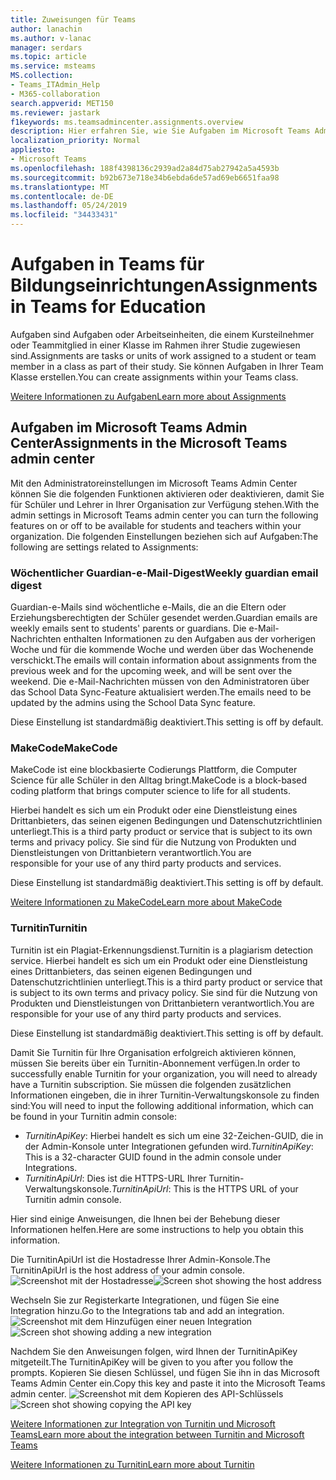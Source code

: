 ```yaml
---
title: Zuweisungen für Teams
author: lanachin
ms.author: v-lanac
manager: serdars
ms.topic: article
ms.service: msteams
MS.collection:
- Teams_ITAdmin_Help
- M365-collaboration
search.appverid: MET150
ms.reviewer: jastark
f1keywords: ms.teamsadmincenter.assignments.overview
description: Hier erfahren Sie, wie Sie Aufgaben im Microsoft Teams Admin Center in Teams für Bildung verwalten.
localization_priority: Normal
appliesto:
- Microsoft Teams
ms.openlocfilehash: 188f4398136c2939ad2a84d75ab27942a5a4593b
ms.sourcegitcommit: b92b673e718e34b6ebda6de57ad69eb6651faa98
ms.translationtype: MT
ms.contentlocale: de-DE
ms.lasthandoff: 05/24/2019
ms.locfileid: "34433431"
---
```

# <a name="assignments-in-teams-for-education"></a><span data-ttu-id="efc21-103">Aufgaben in Teams für Bildungseinrichtungen</span><span class="sxs-lookup"><span data-stu-id="efc21-103">Assignments in Teams for Education</span></span>

<span data-ttu-id="efc21-104">Aufgaben sind Aufgaben oder Arbeitseinheiten, die einem Kursteilnehmer oder Teammitglied in einer Klasse im Rahmen ihrer Studie zugewiesen sind.</span><span class="sxs-lookup"><span data-stu-id="efc21-104">Assignments are tasks or units of work assigned to a student or team member in a class as part of their study.</span></span> <span data-ttu-id="efc21-105">Sie können Aufgaben in Ihrer Team Klasse erstellen.</span><span class="sxs-lookup"><span data-stu-id="efc21-105">You can create assignments within your Teams class.</span></span>

[<span data-ttu-id="efc21-106">Weitere Informationen zu Aufgaben</span><span class="sxs-lookup"><span data-stu-id="efc21-106">Learn more about Assignments</span></span>](https://support.office.com/article/microsoft-teams-5aa4431a-8a3c-4aa5-87a6-b6401abea114?ui=en-US&rs=en-IE&ad=IE#ID0EAABAAA=Assignments)

## <a name="assignments-in-the-microsoft-teams-admin-center"></a><span data-ttu-id="efc21-107">Aufgaben im Microsoft Teams Admin Center</span><span class="sxs-lookup"><span data-stu-id="efc21-107">Assignments in the Microsoft Teams admin center</span></span>

<span data-ttu-id="efc21-108">Mit den Administratoreinstellungen im Microsoft Teams Admin Center können Sie die folgenden Funktionen aktivieren oder deaktivieren, damit Sie für Schüler und Lehrer in Ihrer Organisation zur Verfügung stehen.</span><span class="sxs-lookup"><span data-stu-id="efc21-108">With the admin settings in Microsoft Teams admin center you can turn the following features on or off to be available for students and teachers within your organization.</span></span> <span data-ttu-id="efc21-109">Die folgenden Einstellungen beziehen sich auf Aufgaben:</span><span class="sxs-lookup"><span data-stu-id="efc21-109">The following are settings related to Assignments:</span></span>

<span data-ttu-id="efc21-110"><a name="#bkemaildigest"> </a></span><span class="sxs-lookup"><span data-stu-id="efc21-110"></span></span>
### <a name="weekly-guardian-email-digest"></a><span data-ttu-id="efc21-111">Wöchentlicher Guardian-e-Mail-Digest</span><span class="sxs-lookup"><span data-stu-id="efc21-111">Weekly guardian email digest</span></span>
<span data-ttu-id="efc21-112">Guardian-e-Mails sind wöchentliche e-Mails, die an die Eltern oder Erziehungsberechtigten der Schüler gesendet werden.</span><span class="sxs-lookup"><span data-stu-id="efc21-112">Guardian emails are weekly emails sent to students' parents or guardians.</span></span> <span data-ttu-id="efc21-113">Die e-Mail-Nachrichten enthalten Informationen zu den Aufgaben aus der vorherigen Woche und für die kommende Woche und werden über das Wochenende verschickt.</span><span class="sxs-lookup"><span data-stu-id="efc21-113">The emails will contain information about assignments from the previous week and for the upcoming week, and will be sent over the weekend.</span></span> <span data-ttu-id="efc21-114">Die e-Mail-Nachrichten müssen von den Administratoren über das School Data Sync-Feature aktualisiert werden.</span><span class="sxs-lookup"><span data-stu-id="efc21-114">The emails need to be updated by the admins using the School Data Sync feature.</span></span>

<span data-ttu-id="efc21-115">Diese Einstellung ist standardmäßig deaktiviert.</span><span class="sxs-lookup"><span data-stu-id="efc21-115">This setting is off by default.</span></span>

<span data-ttu-id="efc21-116"><a name="bkmakecode"> </a></span><span class="sxs-lookup"><span data-stu-id="efc21-116"></span></span>
### <a name="makecode"></a><span data-ttu-id="efc21-117">MakeCode</span><span class="sxs-lookup"><span data-stu-id="efc21-117">MakeCode</span></span>
<span data-ttu-id="efc21-118">MakeCode ist eine blockbasierte Codierungs Plattform, die Computer Science für alle Schüler in den Alltag bringt.</span><span class="sxs-lookup"><span data-stu-id="efc21-118">MakeCode is a block-based coding platform that brings computer science to life for all students.</span></span> 

<span data-ttu-id="efc21-119">Hierbei handelt es sich um ein Produkt oder eine Dienstleistung eines Drittanbieters, das seinen eigenen Bedingungen und Datenschutzrichtlinien unterliegt.</span><span class="sxs-lookup"><span data-stu-id="efc21-119">This is a third party product or service that is subject to its own terms and privacy policy.</span></span> <span data-ttu-id="efc21-120">Sie sind für die Nutzung von Produkten und Dienstleistungen von Drittanbietern verantwortlich.</span><span class="sxs-lookup"><span data-stu-id="efc21-120">You are responsible for your use of any third party products and services.</span></span>

<span data-ttu-id="efc21-121">Diese Einstellung ist standardmäßig deaktiviert.</span><span class="sxs-lookup"><span data-stu-id="efc21-121">This setting is off by default.</span></span>

[<span data-ttu-id="efc21-122">Weitere Informationen zu MakeCode</span><span class="sxs-lookup"><span data-stu-id="efc21-122">Learn more about MakeCode</span></span>](https://www.microsoft.com/${locale}/makecode)

<span data-ttu-id="efc21-123"><a name="#turnitin"> </a></span><span class="sxs-lookup"><span data-stu-id="efc21-123"></span></span>
### <a name="turnitin"></a><span data-ttu-id="efc21-124">Turnitin</span><span class="sxs-lookup"><span data-stu-id="efc21-124">Turnitin</span></span>

<span data-ttu-id="efc21-125">Turnitin ist ein Plagiat-Erkennungsdienst.</span><span class="sxs-lookup"><span data-stu-id="efc21-125">Turnitin is a plagiarism detection service.</span></span> <span data-ttu-id="efc21-126">Hierbei handelt es sich um ein Produkt oder eine Dienstleistung eines Drittanbieters, das seinen eigenen Bedingungen und Datenschutzrichtlinien unterliegt.</span><span class="sxs-lookup"><span data-stu-id="efc21-126">This is a third party product or service that is subject to its own terms and privacy policy.</span></span> <span data-ttu-id="efc21-127">Sie sind für die Nutzung von Produkten und Dienstleistungen von Drittanbietern verantwortlich.</span><span class="sxs-lookup"><span data-stu-id="efc21-127">You are responsible for your use of any third party products and services.</span></span>

<span data-ttu-id="efc21-128">Diese Einstellung ist standardmäßig deaktiviert.</span><span class="sxs-lookup"><span data-stu-id="efc21-128">This setting is off by default.</span></span>

<span data-ttu-id="efc21-129">Damit Sie Turnitin für Ihre Organisation erfolgreich aktivieren können, müssen Sie bereits über ein Turnitin-Abonnement verfügen.</span><span class="sxs-lookup"><span data-stu-id="efc21-129">In order to successfully enable Turnitin for your organization, you will need to already have a Turnitin subscription.</span></span> <span data-ttu-id="efc21-130">Sie müssen die folgenden zusätzlichen Informationen eingeben, die in ihrer Turnitin-Verwaltungskonsole zu finden sind:</span><span class="sxs-lookup"><span data-stu-id="efc21-130">You will need to input the following additional information, which can be found in your Turnitin admin console:</span></span>

  * <span data-ttu-id="efc21-131">_TurnitinApiKey_: Hierbei handelt es sich um eine 32-Zeichen-GUID, die in der Admin-Konsole unter Integrationen gefunden wird.</span><span class="sxs-lookup"><span data-stu-id="efc21-131">_TurnitinApiKey_: This is a 32-character GUID found in the admin console under Integrations.</span></span>
  * <span data-ttu-id="efc21-132">_TurnitinApiUrl_: Dies ist die HTTPS-URL Ihrer Turnitin-Verwaltungskonsole.</span><span class="sxs-lookup"><span data-stu-id="efc21-132">_TurnitinApiUrl_: This is the HTTPS URL of your Turnitin admin console.</span></span>

<span data-ttu-id="efc21-133">Hier sind einige Anweisungen, die Ihnen bei der Behebung dieser Informationen helfen.</span><span class="sxs-lookup"><span data-stu-id="efc21-133">Here are some instructions to help you obtain this information.</span></span>

<span data-ttu-id="efc21-134">Die TurnitinApiUrl ist die Hostadresse Ihrer Admin-Konsole.</span><span class="sxs-lookup"><span data-stu-id="efc21-134">The TurnitinApiUrl is the host address of your admin console.</span></span>
<span data-ttu-id="efc21-135">![Screenshot mit der Hostadresse](./educationImages/Assignments_mopo_turnitin1.png)</span><span class="sxs-lookup"><span data-stu-id="efc21-135">![Screen shot showing the host address](./educationImages/Assignments_mopo_turnitin1.png)</span></span>

<span data-ttu-id="efc21-136">Wechseln Sie zur Registerkarte Integrationen, und fügen Sie eine Integration hinzu.</span><span class="sxs-lookup"><span data-stu-id="efc21-136">Go to the Integrations tab and add an integration.</span></span>
<span data-ttu-id="efc21-137">![Screenshot mit dem Hinzufügen einer neuen Integration](./educationImages/Assignments_mopo_turnitin2.png)</span><span class="sxs-lookup"><span data-stu-id="efc21-137">![Screen shot showing adding a new integration](./educationImages/Assignments_mopo_turnitin2.png)</span></span>

<span data-ttu-id="efc21-138">Nachdem Sie den Anweisungen folgen, wird Ihnen der TurnitinApiKey mitgeteilt.</span><span class="sxs-lookup"><span data-stu-id="efc21-138">The TurnitinApiKey will be given to you after you follow the prompts.</span></span> <span data-ttu-id="efc21-139">Kopieren Sie diesen Schlüssel, und fügen Sie ihn in das Microsoft Teams Admin Center ein.</span><span class="sxs-lookup"><span data-stu-id="efc21-139">Copy this key and paste it into the Microsoft Teams admin center.</span></span> 
<span data-ttu-id="efc21-140">![Screenshot mit dem Kopieren des API-Schlüssels](./educationImages/Assignments_mopo_turnitin3.png)</span><span class="sxs-lookup"><span data-stu-id="efc21-140">![Screen shot showing copying the API key](./educationImages/Assignments_mopo_turnitin3.png)</span></span>

[<span data-ttu-id="efc21-141">Weitere Informationen zur Integration von Turnitin und Microsoft Teams</span><span class="sxs-lookup"><span data-stu-id="efc21-141">Learn more about the integration between Turnitin and Microsoft Teams</span></span>](https://www.turnitin.com/products/feedback-studio/microsoft-teams-integration)

[<span data-ttu-id="efc21-142">Weitere Informationen zu Turnitin</span><span class="sxs-lookup"><span data-stu-id="efc21-142">Learn more about Turnitin</span></span>](https://www.turnitin.com/)
